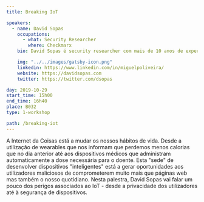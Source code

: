 ```yaml
---
title: Breaking IoT

speakers:
  - name: David Sopas
    occupations:
      - what: Security Researcher
        where: Checkmarx
    bio: David Sopas é security researcher com mais de 10 anos de experiência. Atualmente lidera uma equipa de researchers da Checkmarx, é co-fundador da Char49 e Pentester da Cobalt. Foi reconhecido publicamente por encontrar falhas em empresas como Google, Microsoft, Adobe, eBay, Amazon e muitas outras. Alguns trabalhos de research do David já foram apresentados em conferências de segurança, como por exemplo, na Defcon, BSides e OWASP Appsec.

    img: "../../images/gatsby-icon.png"
    linkedin: https://www.linkedin.com/in/miguelpoliveira/
    website: https://davidsopas.com
    twitter: https://twitter.com/dsopas

day: 2019-10-29
start_time: 15h00
end_time: 16h40
place: B032
type: 1-workshop

path: /breaking-iot
---
```


A Internet da Coisas está a mudar os nossos hábitos de vida. Desde a utilização de wearables que nos informam que perdemos menos calorias que no dia anterior até aos dispositivos médicos que administram automaticamente a dose necessária para o doente. Esta "sede" de desenvolver dispositivos "inteligentes" está a gerar oportunidades aos
utilizadores maliciosos de comprometerem muito mais que páginas web mas também o nosso quotidiano.
Nesta palestra, David Sopas vai falar um pouco dos perigos associados ao IoT - desde a privacidade dos utilizadores até à segurança de dispositivos.